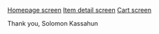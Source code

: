 [Homepage screen](assets/images/a2svTaskHomepage.jpg)
[Item detail screen](assets/images/a2svTaskAddToCart.jpg)
[Cart screen](assets/images/a2svTaskCart.png)

Thank you,
Solomon Kassahun